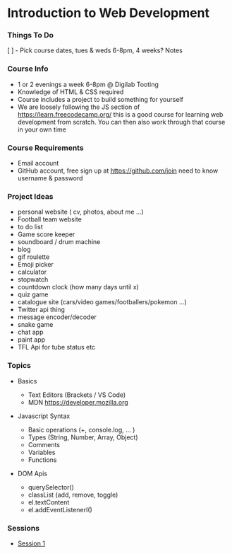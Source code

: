 # Introduction to Web Development

### Things To Do
[ ] -  Pick course dates, tues & weds 6-8pm, 4 weeks?
Notes

### Course Info
* 1 or 2 evenings a week 6-8pm @ Digilab Tooting
* Knowledge of HTML & CSS required
* Course includes a project to build something for yourself
* We are loosely following the JS section of https://learn.freecodecamp.org/ this is a good course for learning web development from scratch. You can then also work through that course in your own time

### Course Requirements
* Email account
* GitHub account, free sign up at https://github.com/join need to know username & password


### Project Ideas

* personal website ( cv, photos, about me …)
* Football team website
* to do list
* Game score keeper
* soundboard / drum machine
* blog
* gif roulette
* Emoji picker
* calculator
* stopwatch
* countdown clock (how many days until x)
* quiz game
* catalogue site (cars/video games/footballers/pokemon ...)
* Twitter api thing
* message encoder/decoder
* snake game
* chat app
* paint app
* TFL Api for tube status etc

### Topics

* Basics
  * Text Editors (Brackets / VS Code)
  * MDN https://developer.mozilla.org

* Javascript Syntax
  * Basic operations (+, console.log, … )
  * Types (String, Number, Array, Object)
  * Comments
  * Variables
  * Functions

* DOM Apis
  * querySelector()
  * classList (add, remove, toggle)
  * el.textContent
  * el.addEventListenerI()

### Sessions
* [Session 1](session-1.md)
